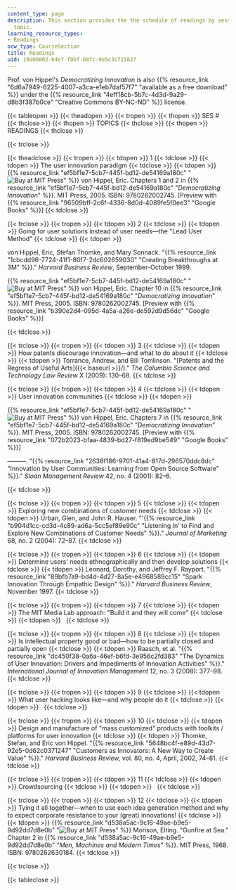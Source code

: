 ```yaml
---
content_type: page
description: This section provides the the schedule of readings by session and lecture
  topic.
learning_resource_types:
- Readings
ocw_type: CourseSection
title: Readings
uid: 19a00002-b4e7-f0bf-b8fc-9e5c3c715827
---
```


Prof. von Hippel's _Democratizing Innovation_ is also {{% resource_link "6d6a7949-6225-4007-a3ca-e1eb7daf57f7" "available as a free download" %}} under the {{% resource_link "4eff18cb-5b7c-4d3d-9a29-d8b3f387b0ce" "Creative Commons BY-NC-ND" %}} license.

{{< tableopen >}}
{{< theadopen >}}
{{< tropen >}}
{{< thopen >}}
SES #
{{< thclose >}}
{{< thopen >}}
TOPICS
{{< thclose >}}
{{< thopen >}}
READINGS
{{< thclose >}}

{{< trclose >}}

{{< theadclose >}}
{{< tropen >}}
{{< tdopen >}}
1
{{< tdclose >}}
{{< tdopen >}}
The user innovation paradigm
{{< tdclose >}}
{{< tdopen >}}
{{% resource_link "ef5bf1e7-5cb7-445f-bd12-de54169a180c" "![Buy at MIT Press](/images/mp_logo.gif)" %}} von Hippel, Eric. Chapters 1 and 2 in {{% resource_link "ef5bf1e7-5cb7-445f-bd12-de54169a180c" "_Democratizing Innovation_" %}}. MIT Press, 2005. ISBN: 9780262002745. \[Preview with {{% resource_link "96509bff-2c6f-4336-8d0d-4089fe5f0ee3" "Google Books" %}}\]
{{< tdclose >}}

{{< trclose >}}
{{< tropen >}}
{{< tdopen >}}
2
{{< tdclose >}}
{{< tdopen >}}
Going for user solutions instead of user needs—the "Lead User Method"
{{< tdclose >}}
{{< tdopen >}}


von Hippel, Eric, Stefan Thomke, and Mary Sonnack. "{{% resource_link "1cbcdd96-7724-41f1-80f7-2dc602659030" "Creating Breakthroughs at 3M" %}}." _Harvard Business Review_, September-October 1999.

{{% resource_link "ef5bf1e7-5cb7-445f-bd12-de54169a180c" "![Buy at MIT Press](/images/mp_logo.gif)" %}} von Hippel, Eric. Chapter 10 in {{% resource_link "ef5bf1e7-5cb7-445f-bd12-de54169a180c" "_Democratizing Innovation_" %}}. MIT Press, 2005. ISBN: 9780262002745. \[Preview with {{% resource_link "b390e2d4-095d-4a5a-a26e-de592d9d56dc" "Google Books" %}}\]


{{< tdclose >}}

{{< trclose >}}
{{< tropen >}}
{{< tdopen >}}
3
{{< tdclose >}}
{{< tdopen >}}
How patents discourage innovation—and what to do about it
{{< tdclose >}}
{{< tdopen >}}
Torrance, Andrew, and Bill Tomlinson. "[Patents and the Regress of Useful Arts]({{< baseurl >}}/)." _The Columbia Science and Technology Law Review_ X (2009): 130–68.
{{< tdclose >}}

{{< trclose >}}
{{< tropen >}}
{{< tdopen >}}
4
{{< tdclose >}}
{{< tdopen >}}
User innovation communities
{{< tdclose >}}
{{< tdopen >}}


{{% resource_link "ef5bf1e7-5cb7-445f-bd12-de54169a180c" "![Buy at MIT Press](/images/mp_logo.gif)" %}} von Hippel, Eric. Chapters 7 in {{% resource_link "ef5bf1e7-5cb7-445f-bd12-de54169a180c" "_Democratizing Innovation_" %}}. MIT Press, 2005. ISBN: 9780262002745. \[Preview with {{% resource_link "072b2023-bfaa-4839-bd27-f819ed9be549" "Google Books" %}}\]

———. "{{% resource_link "2638f186-9701-41a4-817d-296570ddc8dc" "Innovation by User Communities: Learning from Open Source Software" %}}." _Sloan Management Review_ 42, no. 4 (2001): 82–6.


{{< tdclose >}}

{{< trclose >}}
{{< tropen >}}
{{< tdopen >}}
5
{{< tdclose >}}
{{< tdopen >}}
Exploring new combinations of customer needs
{{< tdclose >}}
{{< tdopen >}}
Urban, Glen, and John R. Hauser. "'{{% resource_link "b904d1cc-cd3d-4c89-ad6a-5cc5ef89e90c" "Listening In' to Find and Explore New Combinations of Customer Needs" %}}." _Journal of Marketing_ 68, no. 2 (2004): 72–87.
{{< tdclose >}}

{{< trclose >}}
{{< tropen >}}
{{< tdopen >}}
6
{{< tdclose >}}
{{< tdopen >}}
Determine users' needs ethnographically and then develop solutions
{{< tdclose >}}
{{< tdopen >}}
Leonard, Dorothy, and Jeffrey F. Rayport. "{{% resource_link "89bfb7a9-bd4d-4d27-8a5e-e4968589cc15" "Spark Innovation Through Empathic Design" %}}." _Harvard Business Review_, November 1997.
{{< tdclose >}}

{{< trclose >}}
{{< tropen >}}
{{< tdopen >}}
7
{{< tdclose >}}
{{< tdopen >}}
The MIT Media Lab approach: "Build it and they will come"
{{< tdclose >}}
{{< tdopen >}}
 
{{< tdclose >}}

{{< trclose >}}
{{< tropen >}}
{{< tdopen >}}
8
{{< tdclose >}}
{{< tdopen >}}
Is intellectual property good or bad—how to be partially closed and partially open
{{< tdclose >}}
{{< tdopen >}}
Raasch, et al. "{{% resource_link "dc450f38-0a6a-46ef-b6fd-3e956c2fd383" "The Dynamics of User Innovation: Drivers and Impediments of Innovation Activities" %}}." _International Journal of Innovation Management_ 12, no. 3 (2008): 377–98.
{{< tdclose >}}

{{< trclose >}}
{{< tropen >}}
{{< tdopen >}}
9
{{< tdclose >}}
{{< tdopen >}}
What user hacking looks like—and why people do it
{{< tdclose >}}
{{< tdopen >}}
 
{{< tdclose >}}

{{< trclose >}}
{{< tropen >}}
{{< tdopen >}}
10
{{< tdclose >}}
{{< tdopen >}}
Design and manufacture of "mass customized" products with toolkits / platforms for user innovation
{{< tdclose >}}
{{< tdopen >}}
Thomke, Stefan, and Eric von Hippel. "{{% resource_link "5648bc4f-e89d-43d7-92e5-0d62c0371247" "Customers as Innovators: A New Way to Create Value" %}}." _Harvard Business Review,_ vol. 80, no. 4, April, 2002, 74–81.
{{< tdclose >}}

{{< trclose >}}
{{< tropen >}}
{{< tdopen >}}
11
{{< tdclose >}}
{{< tdopen >}}
Crowdsourcing
{{< tdclose >}}
{{< tdopen >}}
 
{{< tdclose >}}

{{< trclose >}}
{{< tropen >}}
{{< tdopen >}}
12
{{< tdclose >}}
{{< tdopen >}}
Tying it all together—when to use each idea generation method and why to expect corporate resistance to your (great) innovations!
{{< tdclose >}}
{{< tdopen >}}
{{% resource_link "d538a5ac-9c16-49ae-b9e5-9d92dd7d8e0b" "![Buy at MIT Press](/images/mp_logo.gif)" %}} Morison, Elting. "Gunfire at Sea." Chapter 2 in {{% resource_link "d538a5ac-9c16-49ae-b9e5-9d92dd7d8e0b" "_Men, Machines and Modern Times_" %}}. MIT Press, 1968. ISBN: 9780262630184.
{{< tdclose >}}

{{< trclose >}}

{{< tableclose >}}